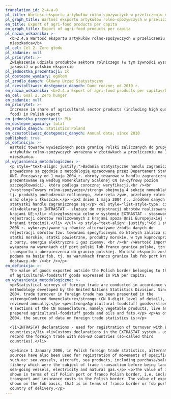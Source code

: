 ```yaml
---
translation_id: 2-4-a-0
pl_title: Wartość eksportu artykułów rolno-spożywczych w przeliczeniu na 1 mieszkańca
pl_graph_title: Wartość eksportu artykułów rolno-spożywczych w przeliczeniu na 1 mieszkańca
en_title: Export of agri-food products per capita
en_graph_title: Export of agri-food products per capita
pl_nazwa_wskaznika: >-
  <b>2.4.a Wartość eksportu artykułów rolno-spożywczych w przeliczeniu na 1
  mieszkańca</b>
pl_cel: Cel 2. Zero głodu
pl_zadanie: null
pl_priorytet: >-
  Zwiększenie udziału produktów sektora rolniczego (w tym żywności wysokiej
  jakości) w polskim eksporcie
pl_jednostka_prezentacji: zł
pl_dostepne_wymiary: ogółem
pl_zrodlo_danych: Główny Urząd Statystyczny
pl_czestotliwosc_dostępnosc_danych: Dane roczne; od 2010 r.
en_nazwa_wskaznika: <b>2.4.a Export of agri-food products per capita</b>
en_cel: Goal 2. Zero hunger
en_zadanie: null
en_priorytet: >-
  Increase in share of agricultural sector products (including high quality
  food) in Polish export
en_jednostka_prezentacji: PLN
en_dostepne_wymiary: total
en_zrodlo_danych: Statistics Poland
en_czestotliwosc_dostępnosc_danych: Annual data; since 2010
published: true
pl_definicja: >-
  Wartość towarów wywiezionych poza granicę Polski zaliczanych do grupy
  artykułów rolno-spożywczych wyrażona w złotówkach w przeliczeniu na 1
  mieszkańca.
pl_wyjasnienia_metodologiczne: >-
  <p style="text-align: justify;">Badania statystyczne handlu zagranicznego
  prowadzone są zgodnie z metodologią opracowaną przez Departament Statystyki
  ONZ. Począwszy od 1 maja 2004 r. obroty towarowe w handlu zagranicznym
  prezentowane są według Nomenklatury Scalonej CN (8-cyfrowy poziom
  szczegółowości), która podlega corocznej weryfikacji.<br /><br
  /><strong>Towary rolno-spożywcze</strong> obejmują 4 sekcje nomenklatury CN,
  tj. produkty pochodzenia roślinnego, zwierzęta żywe, przetwory rolno-spożywcze
  oraz oleje i tłuszcze.</p> <p>Z dniem 1 maja 2004 r., źródłem danych dla
  statystki handlu zagranicznego są:</p> <ul style="list-style-type: circle;">
  <li>deklaracje INTRASTAT - służące do rejestracji obrotów realizowanych z
  krajami UE;</li> <li>zgłoszenia celne w systemie EXTRASTAT - stosowane do
  rejestracji obrotów realizowanych z krajami spoza Unii Europejskiej (tzw.
  krajami trzecimi).</li> </ul> <p style="text-align: justify;">Od 1 stycznia
  2006 r. wykorzystywane są również alternatywne źródła danych do
  rejestracji obrotów tzw. towarami specyficznymi do których zalicza się:
  statki morskie, statki powietrzne, produkty morskie, w tym kupno/sprzedaż ryb
  z burty, energia elektryczna i gaz ziemny. <br /><br />Wartość importu została
  wykazana na warunkach cif port polski lub franco granica polska, tzn. łącznie
  transportu i ubezpieczenia do granicy polskiej. Wartość eksportu została
  podana na bazie fob, tj. na warunkach franco granica lub fob port kraju
  dostawcy.<br /><br /></p>
en_definicja: >-
  The value of goods exported outside the Polish border belonging to the group
  of agricultural-foodstuff goods expressed in PLN per capita.
en_wyjasnienia_metodologiczne: >-
  <p>Statistical surveys of foreign trade are conducted in accordance with the
  methodology developed by the United Nations Statistics Division. Since 1 May
  2004, trade turnover in foreign trade has been presented in the
  <strong>Combined Nomenclature</strong> (CN 8-digit level of detail), which is
  reviewed annually.</p> <p><strong>Agricultural-foodstuff goods</strong> cover
  4 sections of the CN nomenclature, namely vegetable products, live animals,
  prepered agricultural-foodstuff goods and oils and fats.</p> <p>As of 1 May
  2004, the source of data on foreign trade statistics is:</p>

  <li>INTRASTAT declarations - used for registration of turnover with EU
  countries;</li> <li>Customs declarations in the EXTRASTAT system - used to
  record the foreign trade with non-EU countries (so-called third
  countries).</li>

  <p>Since 1 January 2006, in Polish foreign trade statistics, alternative data
  sources have also been used for registration of movements of specific goods
  such as: sea vessels, aircraft, sea products, including purchase/sale of
  fishery which were the subject of trade transaction before being landed by
  sea-going vessels, electricity and natural gas.</p> <p>The value of imports is
  shown in terms of cif Polish port or franco Polish border, i.e. including
  transport and insurance costs to the Polish border. The value of export is
  shown on the fob basis, that is in terms of franco border or fob port of the
  country of delivery.</p>
---
```

